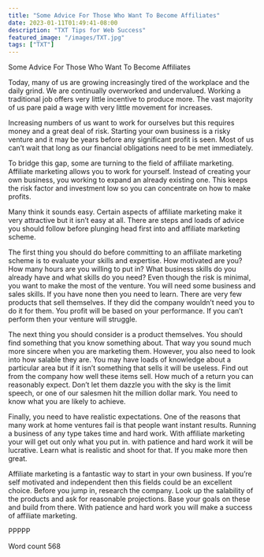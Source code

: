 ```yaml
---
title: "Some Advice For Those Who Want To Become Affiliates"
date: 2023-01-11T01:49:41-08:00
description: "TXT Tips for Web Success"
featured_image: "/images/TXT.jpg"
tags: ["TXT"]
---
```


Some Advice For Those Who Want To Become Affiliates

Today, many of us are growing increasingly tired of the workplace and the daily grind. We are continually overworked and undervalued. Working a traditional job offers very little incentive to produce more. The vast majority of us pare paid a wage with very little movement for increases.

Increasing numbers of us want to work for ourselves but this requires money and a great deal of risk. Starting your own business is a risky venture and it may be years before any significant profit is seen. Most of us can’t wait that long as our financial obligations need to be met immediately.

To bridge this gap, some are turning to the field of affiliate marketing. Affiliate marketing allows you to work for yourself. Instead of creating your own business, you working to expand an already existing one. This keeps the risk factor and investment low so you can concentrate on how to make profits. 

Many think it sounds easy. Certain aspects of affiliate marketing make it very attractive but it isn’t easy at all. There are steps and loads of advice you should follow before plunging head first into and affiliate marketing scheme.

The first thing you should do before committing to an affiliate marketing scheme is to evaluate your skills and expertise. How motivated are you? How many hours are you willing to put in? What business skills do you already have and what skills do you need? Even though the risk is minimal, you want to make the most of the venture. You will need some business and sales skills. If you have none then you need to learn. There are very few products that sell themselves. If they did the company wouldn’t need you to do it for them. You profit will be based on your performance. If you can’t perform then your venture will struggle.

The next thing you should consider is a product themselves. You should find something that you know something about. That way you sound much more sincere when you are marketing them. However, you also need to look into how salable they are. You may have loads of knowledge about a particular area but if it isn’t something that sells it will be useless. Find out from the company how well these items sell. How much of a return you can reasonably expect. Don’t let them dazzle you with the sky is the limit speech, or one of our salesmen hit the million dollar mark. You need to know what you are likely to achieve.

Finally, you need to have realistic expectations. One of the reasons that many work at home ventures fail is that people want instant results. Running a business of any type takes time and hard work. With affiliate marketing your will get out only what you put in. with patience and hard work it will be lucrative. Learn what is realistic and shoot for that. If you make more then great.

Affiliate marketing is a fantastic way to start in your own business. If you’re self motivated and independent then this fields could be an excellent choice. Before you jump in, research the company. Look up the salability of the products and ask for reasonable projections. Base your goals on these and build from there. With patience and hard work you will make a success of affiliate marketing.

PPPPP

Word count 568
